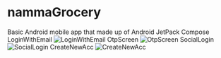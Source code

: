 # nammaGrocery
Basic Android mobile app that made up of Android JetPack Compose
LoginWithEmail
![LoginWithEmail](https://user-images.githubusercontent.com/112937730/213116890-1be5be97-e7ad-4eff-a721-34fd7feaae8c.png)
OtpScreen
![OtpScreen](https://user-images.githubusercontent.com/112937730/213116894-a51ea170-2a81-4670-8c81-87686c471f0e.png)
SocialLogin
![SocialLogin](https://user-images.githubusercontent.com/112937730/213116898-20ca0744-9f75-44cd-8eb8-9ea6c08349c3.png)
CreateNewAcc
![CreateNewAcc](https://user-images.githubusercontent.com/112937730/213116913-81d3be38-ff35-4f55-a8c4-c8359a20be33.png)
